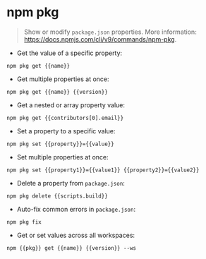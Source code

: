 # npm pkg

> Show or modify `package.json` properties.
> More information: <https://docs.npmjs.com/cli/v9/commands/npm-pkg>.

- Get the value of a specific property:

`npm pkg get {{name}}`

- Get multiple properties at once:

`npm pkg get {{name}} {{version}}`

- Get a nested or array property value:

`npm pkg get {{contributors[0].email}}`

- Set a property to a specific value:

`npm pkg set {{property}}={{value}}`

- Set multiple properties at once:

`npm pkg set {{property1}}={{value1}} {{property2}}={{value2}}`

- Delete a property from `package.json`:

`npm pkg delete {{scripts.build}}`

- Auto-fix common errors in `package.json`:

`npm pkg fix`

- Get or set values across all workspaces:

`npm {{pkg}} get {{name}} {{version}} --ws`
